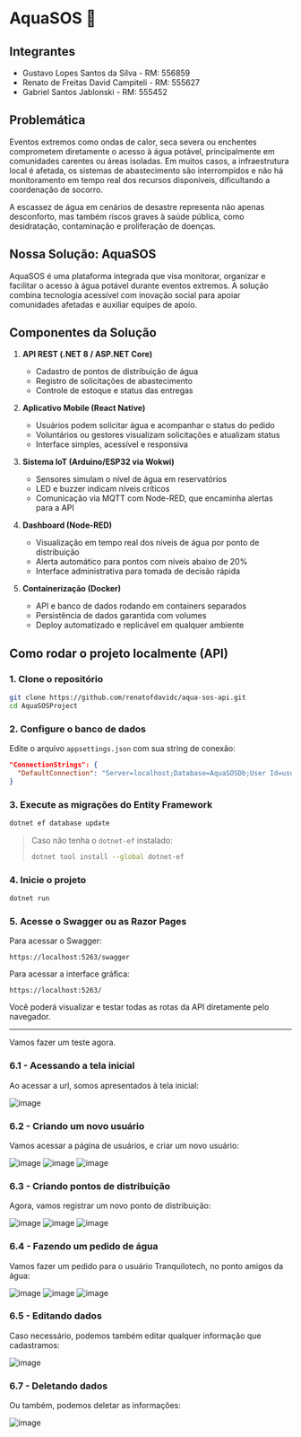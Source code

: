 # AquaSOS 🌊

## Integrantes

- Gustavo Lopes Santos da Silva - RM: 556859  
- Renato de Freitas David Campiteli - RM: 555627  
- Gabriel Santos Jablonski - RM: 555452  

## Problemática

Eventos extremos como ondas de calor, seca severa ou enchentes comprometem diretamente o acesso à água potável, principalmente em comunidades carentes ou áreas isoladas. Em muitos casos, a infraestrutura local é afetada, os sistemas de abastecimento são interrompidos e não há monitoramento em tempo real dos recursos disponíveis, dificultando a coordenação de socorro.

A escassez de água em cenários de desastre representa não apenas desconforto, mas também riscos graves à saúde pública, como desidratação, contaminação e proliferação de doenças.

## Nossa Solução: AquaSOS

AquaSOS é uma plataforma integrada que visa monitorar, organizar e facilitar o acesso à água potável durante eventos extremos. A solução combina tecnologia acessível com inovação social para apoiar comunidades afetadas e auxiliar equipes de apoio.

## Componentes da Solução

1. **API REST (.NET 8 / ASP.NET Core)**  
   - Cadastro de pontos de distribuição de água  
   - Registro de solicitações de abastecimento  
   - Controle de estoque e status das entregas  

2. **Aplicativo Mobile (React Native)**  
   - Usuários podem solicitar água e acompanhar o status do pedido  
   - Voluntários ou gestores visualizam solicitações e atualizam status  
   - Interface simples, acessível e responsiva  

3. **Sistema IoT (Arduino/ESP32 via Wokwi)**  
   - Sensores simulam o nível de água em reservatórios  
   - LED e buzzer indicam níveis críticos  
   - Comunicação via MQTT com Node-RED, que encaminha alertas para a API  

4. **Dashboard (Node-RED)**  
   - Visualização em tempo real dos níveis de água por ponto de distribuição  
   - Alerta automático para pontos com níveis abaixo de 20%  
   - Interface administrativa para tomada de decisão rápida  

5. **Containerização (Docker)**  
   - API e banco de dados rodando em containers separados  
   - Persistência de dados garantida com volumes  
   - Deploy automatizado e replicável em qualquer ambiente  

## Como rodar o projeto localmente (API)

### 1. Clone o repositório

```bash
git clone https://github.com/renatofdavidc/aqua-sos-api.git
cd AquaSOSProject
```

### 2. Configure o banco de dados

Edite o arquivo `appsettings.json` com sua string de conexão:

```json
"ConnectionStrings": {
  "DefaultConnection": "Server=localhost;Database=AquaSOSDb;User Id=usuario;Password=senha;"
}
```

### 3. Execute as migrações do Entity Framework

```bash
dotnet ef database update
```

> Caso não tenha o `dotnet-ef` instalado:
>
> ```bash
> dotnet tool install --global dotnet-ef
> ```

### 4. Inicie o projeto

```bash
dotnet run
```

### 5. Acesse o Swagger ou as Razor Pages

Para acessar o Swagger:

```
https://localhost:5263/swagger
```

Para acessar a interface gráfica:

```
https://localhost:5263/
```

Você poderá visualizar e testar todas as rotas da API diretamente pelo navegador.

---

Vamos fazer um teste agora.
### 6.1 - Acessando a tela inicial

Ao acessar a url, somos apresentados à tela inicial:

![image](https://github.com/user-attachments/assets/8d26aba5-7df9-4d34-a2c4-0b02f6d0563c)

### 6.2 - Criando um novo usuário

Vamos acessar a página de usuários, e criar um novo usuário:

![image](https://github.com/user-attachments/assets/15fc120d-84de-4277-acac-c9f508cf5f4e)
![image](https://github.com/user-attachments/assets/72f3dbd9-365a-4fca-9f48-9284319f0e4e)
![image](https://github.com/user-attachments/assets/4de9fda8-a140-4f75-848e-f618b2f33ad7)

### 6.3 - Criando pontos de distribuição

Agora, vamos registrar um novo ponto de distribuição:

![image](https://github.com/user-attachments/assets/9faff825-39aa-4eef-8d58-442cf79b327a)
![image](https://github.com/user-attachments/assets/35b96001-4907-4ce6-9f3d-26b7ce5ab712)
![image](https://github.com/user-attachments/assets/5da8b5f4-d630-4a3f-a8ee-1370246715a4)

### 6.4 - Fazendo um pedido de água

Vamos fazer um pedido para o usuário Tranquilotech, no ponto amigos da água:

![image](https://github.com/user-attachments/assets/664d2dbb-7beb-45a1-ab45-8f73b42e0920)
![image](https://github.com/user-attachments/assets/86a16ad9-f1bb-46f3-b964-7de857d6c15f)
![image](https://github.com/user-attachments/assets/44ddbb31-ea42-420e-ba37-6d50a9525ec2)

### 6.5 - Editando dados

Caso necessário, podemos também editar qualquer informação que cadastramos:

![image](https://github.com/user-attachments/assets/ab7aaf6e-e07e-41ea-bfbf-e58ddb055c3a)

### 6.7 - Deletando dados

Ou também, podemos deletar as informações:

![image](https://github.com/user-attachments/assets/a5e86616-a060-444a-8f5f-832be4fa72de)
